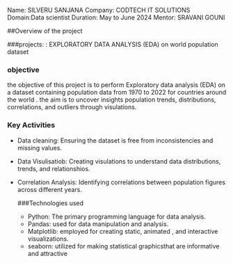 Name: SILVERU SANJANA
Company: CODTECH IT SOLUTIONS
Domain:Data scientist
Duration: May to June 2024
Mentor: SRAVANI GOUNI 



##Overview of the project 

###projects: : EXPLORATORY DATA ANALYSIS (EDA) on world population dataset 

### objective
the objective of this project is to perform Exploratory data analysis (EDA) on a dataset containing population data from 1970 to 2022 for countries around the world . the aim is to uncover insights population trends, distributions, correlations, and outliers through visulations.

### Key Activities
- Data cleaning: Ensuring the dataset is free from inconsistencies and missing values.
- Data Visulisatiob: Creating visulations to understand data distributions, trends, and relationshios.
- Correlation Analysis: Identifying correlations between population figures across different years.

  ###Technologies used
  - Python: The primary programming language for data analysis.
  - Pandas: used for data manipulation and analysis.
  - Matplotlib: employed for creating static, animated , and interactive visualizations.
  - seaborn: utilized for making statistical graphicsthat are informative and attractive
